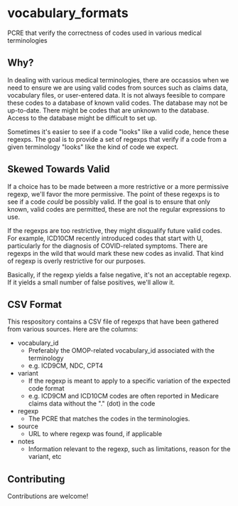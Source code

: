 # vocabulary_formats

PCRE that verify the correctness of codes used in various medical terminologies

## Why?

In dealing with various medical terminologies, there are occassios when we need to ensure we are using valid codes from sources such as claims data, vocabulary files, or user-entered data.  It is not always feesible to compare these codes to a database of known valid codes.  The database may not be up-to-date.  There might be codes that are unknown to the database.  Access to the database might be difficult to set up.

Sometimes it's easier to see if a code "looks" like a valid code, hence these regexps.  The goal is to provide a set of regexps that verify if a code from a given terminology "looks" like the kind of code we expect.

## Skewed Towards Valid

If a choice has to be made between a more restrictive or a more permissive regexp, we'll favor the more permissive.  The point of these regexps is to see if a code _could_ be possibly valid.  If the goal is to ensure that only known, valid codes are permitted, these are not the regular expressions to use.

If the regexps are too restrictive, they might disqualify future valid codes.  For example, ICD10CM recently introduced codes that start with U, particularly for the diagnosis of COVID-related symptoms.  There are regexps in the wild that would mark these new codes as invalid.  That kind of regexp is overly restrictive for our purposes.

Basically, if the regexp yields a false negative, it's not an acceptable regexp.  If it yields a small number of false positives, we'll allow it.

## CSV Format

This respository contains a CSV file of regexps that have been gathered from various sources.  Here are the columns:

- vocabulary_id
  - Preferably the OMOP-related vocabulary_id associated with the terminology
  - e.g. ICD9CM, NDC, CPT4
- variant
  - If the regexp is meant to apply to a specific variation of the expected code format
  - e.g. ICD9CM and ICD10CM codes are often reported in Medicare claims data without the "." (dot) in the code
- regexp
  - The PCRE that matches the codes in the terminologies.  
- source
  - URL to where regexp was found, if applicable
- notes
  - Information relevant to the regexp, such as limitations, reason for the variant, etc

## Contributing

Contributions are welcome!
